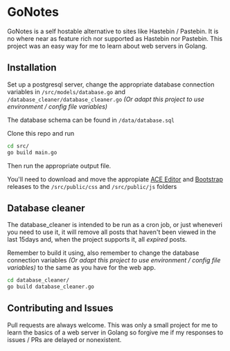 # GoNotes

GoNotes is a self hostable alternative to sites like Hastebin / Pastebin. It is no where near as feature rich nor supported as Hastebin nor Pastebin. This project was an easy way for me to learn about web servers in Golang.

## Installation

Set up a postgresql server, change the appropriate database connection variables in `/src/models/database.go` and `/database_cleaner/database_cleaner.go` *(Or adapt this project to use environment / config file variables)*

The database schema can be found in `/data/database.sql`

Clone this repo and run
```bash
cd src/
go build main.go
```
Then run the appropriate output file.

You'll need to download and move the appropiate [ACE Editor](https://github.com/ajaxorg/ace-builds/) and [Bootstrap](https://getbootstrap.com/docs/4.5/getting-started/download/) releases to the `/src/public/css` and `/src/public/js` folders

## Database cleaner

The database_cleaner is intended to be run as a cron job, or just wheneveri you need to use it, it will remove all posts that haven't been viewed in the last 15days and, when the project supports it, all *expired* posts.

Remember to build it using, also remember to change the database connection variables *(Or adapt this project to use environment / config file variables)* to the same as you have for the web app.
```bash
cd database_cleaner/
go build database_cleaner.go
```

## Contributing and Issues

Pull requests are always welcome.
This was only a small project for me to learn the basics of a web server in Golang so forgive me if my responses to issues / PRs are delayed or nonexistent.
